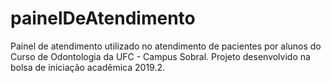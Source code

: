 # painelDeAtendimento
 Painel de atendimento utilizado no atendimento de pacientes por alunos do Curso de Odontologia da UFC - Campus Sobral.
 Projeto desenvolvido na bolsa de iniciação acadêmica 2019.2.

